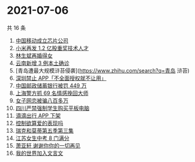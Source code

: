 # 2021-07-06

共 16 条

<!-- BEGIN ZHIHUSEARCH -->
<!-- 最后更新时间 Tue Jul 06 2021 21:14:16 GMT+0800 (China Standard Time) -->
1. [中国移动成立芯片公司](https://www.zhihu.com/search?q=中国移动)
1. [小米再发 1.2 亿股重奖技术人才](https://www.zhihu.com/search?q=小米)
1. [林生斌再婚得女](https://www.zhihu.com/search?q=林生斌)
1. [云南新增 3 例本土确诊](https://www.zhihu.com/search?q=云南疫情)
1. [青岛遭最大规模浒苔侵袭](https://www.zhihu.com/search?q=青岛 浒苔)
1. [深圳禁止 APP「不全面授权就不让用」](https://www.zhihu.com/search?q=大数据杀熟)
1. [中国邮政储蓄银行被罚 449 万](https://www.zhihu.com/search?q=中国邮政储蓄银行)
1. [上海警方抓 69 名情感挽回大师](https://www.zhihu.com/search?q=情感挽回)
1. [女子网恋被骗八百多万](https://www.zhihu.com/search?q=网恋被骗)
1. [四川严禁强制学生购买平板电脑](https://www.zhihu.com/search?q=强制学生购买平板电脑)
1. [滴滴出行 APP 下架](https://www.zhihu.com/search?q=滴滴下架)
1. [控制欲算爱的表现吗](https://www.zhihu.com/search?q=扑通扑通的心)
1. [瑞克和莫蒂第五季第三集](https://www.zhihu.com/search?q=瑞克和莫蒂)
1. [江苏女生中考 8 门满分](https://www.zhihu.com/search?q=中考)
1. [萧亚轩 谢谢你你的一切再见](https://www.zhihu.com/search?q=萧亚轩)
1. [我的世界加入文言文](https://www.zhihu.com/search?q=我的世界)
<!-- END ZHIHUSEARCH -->
